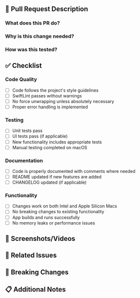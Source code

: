 ## 📝 Pull Request Description

### What does this PR do?
<!-- Briefly describe what changes this PR introduces -->

### Why is this change needed?
<!-- Explain the motivation behind this change -->

### How was this tested?
<!-- Describe how you tested these changes -->

## ✅ Checklist

### Code Quality
- [ ] Code follows the project's style guidelines
- [ ] SwiftLint passes without warnings
- [ ] No force unwrapping unless absolutely necessary
- [ ] Proper error handling is implemented

### Testing
- [ ] Unit tests pass
- [ ] UI tests pass (if applicable)
- [ ] New functionality includes appropriate tests
- [ ] Manual testing completed on macOS

### Documentation
- [ ] Code is properly documented with comments where needed
- [ ] README updated if new features are added
- [ ] CHANGELOG updated (if applicable)

### Functionality
- [ ] Changes work on both Intel and Apple Silicon Macs
- [ ] No breaking changes to existing functionality
- [ ] App builds and runs successfully
- [ ] No memory leaks or performance issues

## 📱 Screenshots/Videos
<!-- If this PR includes UI changes, please include screenshots or videos -->

## 🔗 Related Issues
<!-- Link any related issues using "Fixes #issue-number" or "Closes #issue-number" -->

## 🚨 Breaking Changes
<!-- List any breaking changes and migration steps if applicable -->

## 📋 Additional Notes
<!-- Any additional information that reviewers should know --> 